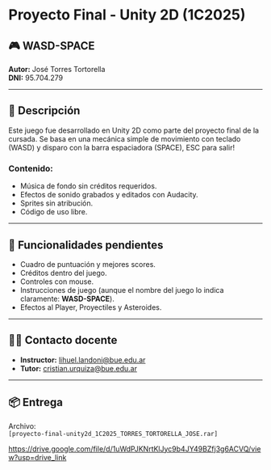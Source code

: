 # Proyecto Final - Unity 2D (1C2025)

## 🎮 WASD-SPACE  
**Autor:** José Torres Tortorella  
**DNI:** 95.704.279  

---

## 📝 Descripción

Este juego fue desarrollado en Unity 2D como parte del proyecto final de la cursada. Se basa en una mecánica simple de movimiento con teclado (WASD) y disparo con la barra espaciadora (SPACE), ESC para salir!  

### Contenido:
- Música de fondo sin créditos requeridos.
- Efectos de sonido grabados y editados con Audacity.
- Sprites sin atribución.
- Código de uso libre.

---

## 🚧 Funcionalidades pendientes

- Cuadro de puntuación y mejores scores.
- Créditos dentro del juego.
- Controles con mouse.
- Instrucciones de juego (aunque el nombre del juego lo indica claramente: **WASD-SPACE**).
- Efectos al Player, Proyectiles y Asteroides.

---

## 👨‍🏫 Contacto docente

- **Instructor:** lihuel.landoni@bue.edu.ar  
- **Tutor:** cristian.urquiza@bue.edu.ar

---

## 📦 Entrega

Archivo:  
`[proyecto-final-unity2d_1C2025_TORRES_TORTORELLA_JOSE.rar]`

https://drive.google.com/file/d/1uWdPJKNrtKlJyc9b4JY49BZfj3g6ACVQ/view?usp=drive_link
